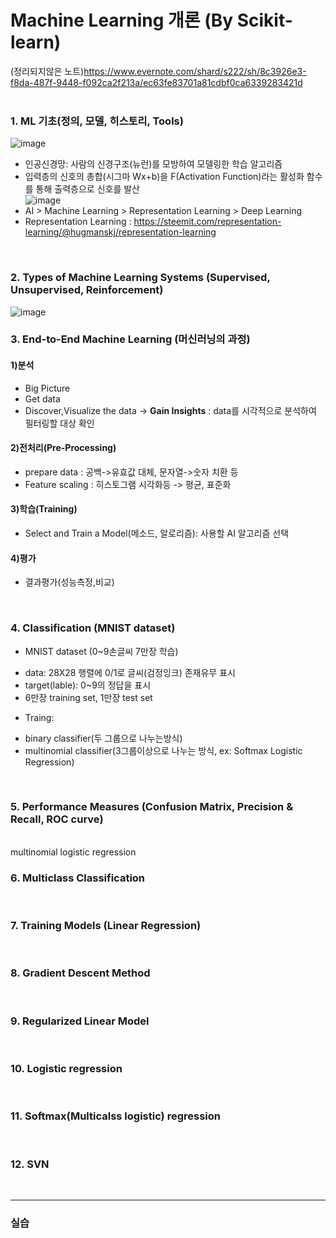 # Machine Learning 개론 (By Scikit-learn)
  
(정리되지않은 노트)https://www.evernote.com/shard/s222/sh/8c3926e3-f8da-487f-9448-f092ca2f213a/ec63fe83701a81cdbf0ca6339283421d  
<br>

### 1. ML 기초(정의, 모델, 히스토리, Tools)  
![image](https://user-images.githubusercontent.com/45334819/61990761-a363b080-b081-11e9-8449-fc4c43e29191.png)  
- 인공신경망: 사람의 신경구조(뉴런)를 모방하여 모델링한 학습 알고리즘  
- 입력층의 신호의 총합(시그마 Wx+b)을 F(Activation Function)라는 활성화 함수를 통해 출력층으로 신호를 발산  
![image](https://user-images.githubusercontent.com/45334819/61990853-06097c00-b083-11e9-917b-a74ae8829b8d.png)  
- AI > Machine Learning > Representation Learning > Deep Learning
- Representation Learning : https://steemit.com/representation-learning/@hugmanskj/representation-learning  
<br>

### 2. Types of Machine Learning Systems (Supervised, Unsupervised, Reinforcement)   
![image](https://user-images.githubusercontent.com/45334819/61990966-db202780-b084-11e9-98ff-e36130d6a8eb.png)
<br>

### 3. End-to-End Machine Learning (머신러닝의 과정)
#### 1)분석
- Big Picture
- Get data
- Discover,Visualize the data -> <b>Gain Insights</b> : data를 시각적으로 분석하여 필터링할 대상 확인  
#### 2)전처리(Pre-Processing)
- prepare data : 공백->유효값 대체, 문자열->숫자 치환 등
- Feature scaling : 히스토그램 시각화등 -> 평균, 표준화
#### 3)학습(Training)
- Select and Train a Model(메소드, 알로리즘): 사용할 AI 알고리즘 선택
#### 4)평가
- 결과평가(성능측정,비교)
<br>

### 4. Classification (MNIST dataset)    
- MNIST dataset (0~9손글씨 7만장 학습)  
* data: 28X28 행렬에 0/1로 글씨(검정잉크) 존재유무 표시  
* target(lable): 0~9의 정답을 표시  
* 6만장 training set, 1만장 test set 
- Traing: 
* binary classifier(두 그룹으로 나누는방식)  
* multinomial classifier(3그룹이상으로 나누는 방식, ex: Softmax Logistic Regression)  
<br>

### 5. Performance Measures (Confusion Matrix, Precision & Recall, ROC curve)  
<br>multinomial logistic regression

### 6. Multiclass Classification
<br>

### 7. Training Models (Linear Regression)
<br>

### 8. Gradient Descent Method
<br>

### 9. Regularized Linear Model
<br>

### 10. Logistic regression
<br>

### 11. Softmax(Multicalss logistic) regression
<br>

### 12. SVN
<br>

<hr>

### 실습  

